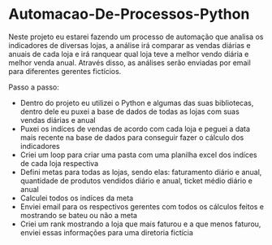 # Automacao-De-Processos-Python
 Neste projeto eu estarei fazendo um processo de automação que analisa os indicadores de diversas lojas, a análise irá comparar as vendas diárias e anuais de cada loja e irá ranquear qual loja teve a melhor vendo diária e melhor venda anual. Através disso, as análises serão enviadas por email para diferentes gerentes fictícios.

Passo a passo:
 * Dentro do projeto eu utilizei o Python e algumas das suas bibliotecas, dentro dele eu puxei a base de dados de todas as lojas com suas vendas diárias e anual
 * Puxei os indíces de vendas de acordo com cada loja e peguei a data mais recente na base de dados para conseguir fazer o cálculo dos indicadores
 * Criei um loop para criar uma pasta com uma planilha excel dos indíces de cada loja respectiva
 * Defini metas para todas as lojas, sendo elas: faturamento diário e anual, quantidade de produtos vendidos diário e anual, ticket médio diário e anual
 * Calculei todos os indíces da meta
 * Enviei email para os respectivos gerentes com todos os cálculos feitos e mostrando se bateu ou não a meta
 * Criei um rank mostrando a loja que mais faturou e a que menos faturou, enviei essas informações para uma diretoria fictícia
